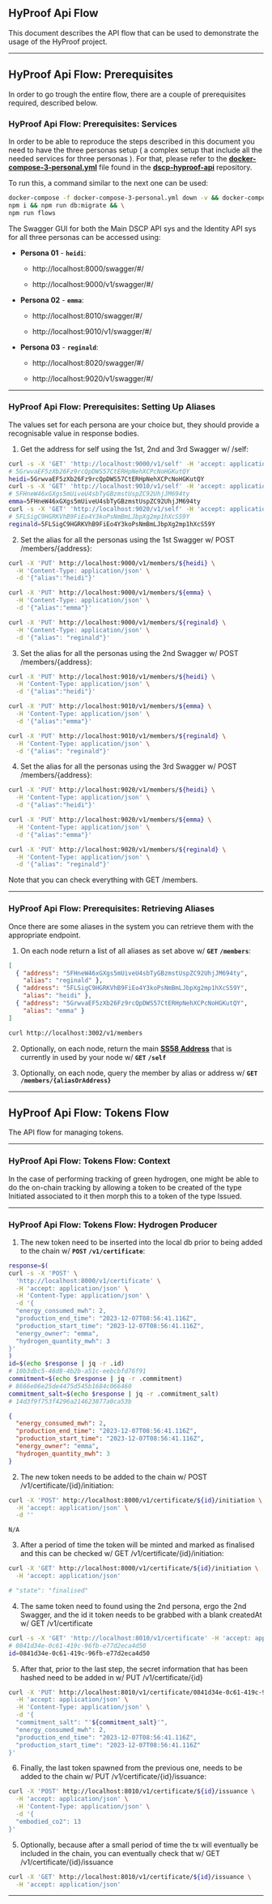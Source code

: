 ## HyProof Api Flow

This document describes the API flow that can be used to demonstrate the usage of the HyProof project.

---

## HyProof Api Flow: Prerequisites

In order to go trough the entire flow, there are a couple of prerequisites required, described below.

### HyProof Api Flow: Prerequisites: Services

In order to be able to reproduce the steps described in this document you need to have the three personas setup ( a complex setup that include all the needed services for three personas ). For that, please refer to the **[docker-compose-3-personal.yml](https://github.com/digicatapult/dscp-hyproof-api/blob/main/docker-compose-3-personal.yml)** file found in the **[dscp-hyproof-api](https://github.com/digicatapult/dscp-hyproof-api)** repository.

To run this, a command similar to the next one can be used:

```sh
docker-compose -f docker-compose-3-personal.yml down -v && docker-compose -f docker-compose-3-personal.yml up -d && \
npm i && npm run db:migrate && \
npm run flows
```

The Swagger GUI for both the Main DSCP API sys and the Identity API sys for all three personas can be accessed using:

* **Persona 01** - **`heidi`**:

  - http://localhost:8000/swagger/#/

  - http://localhost:9000/v1/swagger/#/

* **Persona 02** - **`emma`**:

  - http://localhost:8010/swagger/#/

  - http://localhost:9010/v1/swagger/#/

* **Persona 03** - **`reginald`**:

  - http://localhost:8020/swagger/#/

  - http://localhost:9020/v1/swagger/#/

---

### HyProof Api Flow: Prerequisites: Setting Up Aliases

The values set for each persona are your choice but, they should provide a recognisable value in response bodies.

<!-- 1. Set the alias for self and for persona 02 in the using the first Swagger w/ /self and /members/{address} : -->

1. Get the address for self using the 1st, 2nd and 3rd Swagger w/ /self:

```sh
curl -s -X 'GET' 'http://localhost:9000/v1/self' -H 'accept: application/json' | jq -r .address
# 5GrwvaEF5zXb26Fz9rcQpDWS57CtERHpNehXCPcNoHGKutQY
heidi=5GrwvaEF5zXb26Fz9rcQpDWS57CtERHpNehXCPcNoHGKutQY
curl -s -X 'GET' 'http://localhost:9010/v1/self' -H 'accept: application/json' | jq -r .address
# 5FHneW46xGXgs5mUiveU4sbTyGBzmstUspZC92UhjJM694ty
emma=5FHneW46xGXgs5mUiveU4sbTyGBzmstUspZC92UhjJM694ty
curl -s -X 'GET' 'http://localhost:9020/v1/self' -H 'accept: application/json' | jq -r .address
# 5FLSigC9HGRKVhB9FiEo4Y3koPsNmBmLJbpXg2mp1hXcS59Y
reginald=5FLSigC9HGRKVhB9FiEo4Y3koPsNmBmLJbpXg2mp1hXcS59Y
```

2. Set the alias for all the personas using the 1st Swagger w/ POST /members/{address}:

```sh
curl -X 'PUT' http://localhost:9000/v1/members/${heidi} \
  -H 'Content-Type: application/json' \
  -d '{"alias":"heidi"}'

curl -X 'PUT' http://localhost:9000/v1/members/${emma} \
  -H 'Content-Type: application/json' \
  -d '{"alias":"emma"}'

curl -X 'PUT' http://localhost:9000/v1/members/${reginald} \
  -H 'Content-Type: application/json' \
  -d '{"alias": "reginald"}'
```

3. Set the alias for all the personas using the 2nd Swagger w/ POST /members/{address}:

```sh
curl -X 'PUT' http://localhost:9010/v1/members/${heidi} \
  -H 'Content-Type: application/json' \
  -d '{"alias":"heidi"}'

curl -X 'PUT' http://localhost:9010/v1/members/${emma} \
  -H 'Content-Type: application/json' \
  -d '{"alias":"emma"}'

curl -X 'PUT' http://localhost:9010/v1/members/${reginald} \
  -H 'Content-Type: application/json' \
  -d '{"alias": "reginald"}'
```

4. Set the alias for all the personas using the 3rd Swagger w/ POST /members/{address}:

```sh
curl -X 'PUT' http://localhost:9020/v1/members/${heidi} \
  -H 'Content-Type: application/json' \
  -d '{"alias":"heidi"}'

curl -X 'PUT' http://localhost:9020/v1/members/${emma} \
  -H 'Content-Type: application/json' \
  -d '{"alias":"emma"}'

curl -X 'PUT' http://localhost:9020/v1/members/${reginald} \
  -H 'Content-Type: application/json' \
  -d '{"alias": "reginald"}'
```

<!--
```sh
# E.g.: Emma, Heidi, Reginald
curl -X 'PUT' http://localhost:3002/v1/members/5GrwvaEF5zXb26Fz9rcQpDWS57CtERHpNehXCPcNoHGKutQY -H "Content-Type: application/json" -d '{"alias":"emma"}'
curl -X 'PUT' http://localhost:3002/v1/members/5FLSigC9HGRKVhB9FiEo4Y3koPsNmBmLJbpXg2mp1hXcS59Y -H "Content-Type: application/json" -d '{"alias":"heidi"}'
curl -X 'PUT' http://localhost:3002/v1/members/5FHneW46xGXgs5mUiveU4sbTyGBzmstUspZC92UhjJM694ty -H "Content-Type: application/json" -d '{"alias":"reginald"}'
```
-->

Note that you can check everything with GET /members.

---

### HyProof Api Flow: Prerequisites: Retrieving Aliases

Once there are some aliases in the system you can retrieve them with the appropriate endpoint.

1. On each node return a list of all aliases as set above w/ **`GET`** **`/members`**:

```json
[
  { "address": "5FHneW46xGXgs5mUiveU4sbTyGBzmstUspZC92UhjJM694ty",
    "alias": "reginald" },
  { "address": "5FLSigC9HGRKVhB9FiEo4Y3koPsNmBmLJbpXg2mp1hXcS59Y",
    "alias": "heidi" },
  { "address": "5GrwvaEF5zXb26Fz9rcQpDWS57CtERHpNehXCPcNoHGKutQY",
    "alias": "emma" }
]
```

```sh
curl http://localhost:3002/v1/members
```

2. Optionally, on each node, return the main **[SS58 Address](https://wiki.polkadot.network/docs/learn-account-advanced)** that is currently in used by your node w/ **`GET`** **`/self`**

3. Optionally, on each node, query the member by alias or address w/ **`GET`** **`/members/{aliasOrAddress}`**

---

## HyProof Api Flow: Tokens Flow

The API flow for managing tokens.

---

### HyProof Api Flow: Tokens Flow: Context

In the case of performing tracking of green hydrogen, one might be able to do the on-chain tracking by allowing a token to be created of the type Initiated associated to it then morph this to a token of the type Issued.

---

### HyProof Api Flow: Tokens Flow: Hydrogen Producer

1. The new token need to be inserted into the local db prior to being added to the chain w/ **`POST`** **`/v1/certificate`**:

```sh
response=$(
curl -s -X 'POST' \
  'http://localhost:8000/v1/certificate' \
  -H 'accept: application/json' \
  -H 'Content-Type: application/json' \
  -d '{
  "energy_consumed_mwh": 2,
  "production_end_time": "2023-12-07T08:56:41.116Z",
  "production_start_time": "2023-12-07T08:56:41.116Z",
  "energy_owner": "emma",
  "hydrogen_quantity_mwh": 3
}'
)
id=$(echo $response | jq -r .id)
# 10b3dbc5-46d8-4b2b-a51c-eebcbfd76f91
commitment=$(echo $response | jq -r .commitment)
# 8666e06e25de4475d545b1684c066460
commitment_salt=$(echo $response | jq -r .commitment_salt)
# 14d3f9f753f4296a214623877a0ca53b
```

```json
{
  "energy_consumed_mwh": 2,
  "production_end_time": "2023-12-07T08:56:41.116Z",
  "production_start_time": "2023-12-07T08:56:41.116Z",
  "energy_owner": "emma",
  "hydrogen_quantity_mwh": 3
}
```

2. The new token needs to be added to the chain w/ POST /v1/certificate/{id}/initiation:

```sh
curl -X 'POST' http://localhost:8000/v1/certificate/${id}/initiation \
  -H 'accept: application/json' \
  -d ''
```

```
N/A
```

3. After a period of time the token will be minted and marked as finalised and this can be checked w/ GET /v1/certificate/{id}/initiation:

```sh
curl -X 'GET' http://localhost:8000/v1/certificate/${id}/initiation \
  -H 'accept: application/json'

# "state": "finalised"
```

4. The same token need to found using the 2nd persona, ergo the 2nd Swagger, and the id it token needs to be grabbed with a blank createdAt w/ GET /v1/certificate

```sh
curl -s -X 'GET' 'http://localhost:8010/v1/certificate' -H 'accept: application/json' | jq -r .[1].id
# 0841d34e-0c61-419c-96fb-e77d2eca4d50
id=0841d34e-0c61-419c-96fb-e77d2eca4d50
```

5. After that, prior to the last step, the secret information that has been hashed need to be added in w/ PUT /v1/certificate/{id}

```sh
curl -X 'PUT' http://localhost:8010/v1/certificate/0841d34e-0c61-419c-96fb-e77d2eca4d50 \
  -H 'accept: application/json' \
  -H 'Content-Type: application/json' \
  -d '{
  "commitment_salt": "'${commitment_salt}'",
  "energy_consumed_mwh": 2,
  "production_end_time": "2023-12-07T08:56:41.116Z",
  "production_start_time": "2023-12-07T08:56:41.116Z"
}'
```

6. Finally, the last token spawned from the previous one, needs to be added to the chain w/ PUT /v1/certificate/{id}/issuance:

```sh
curl -X 'POST' http://localhost:8010/v1/certificate/${id}/issuance \
  -H 'accept: application/json' \
  -H 'Content-Type: application/json' \
  -d '{
  "embodied_co2": 13
}'
```

5. Optionally, because after a small period of time the tx will eventually be included in the chain, you can eventually check that w/ GET /v1/certificate/{id}/issuance

```sh
curl -X 'GET' http://localhost:8010/v1/certificate/${id}/issuance \
  -H 'accept: application/json'
```

<!-- 2. The response will include some new elements such as **commitment** and **commitment_salt** and the id ( which is the most important one ). Get the id ( e.g.: **`3cdc813a-562f-4008-9ece-74a058a2bf57`** ) -->

<!--

```json
{ "hydrogen_owner": "emma",
  "energy_owner": "emma",
  "hydrogen_quantity_mwh": 1,
  "original_token_id": null,
  "latest_token_id": null,
  "commitment": "aa48b83252a34ad1541399d95b8bda21",
  "commitment_salt": "f6b0b2246976a33c5c9b3333fc68eec6",
  "production_start_time": "2023-12-05T21:36:42.808Z",
  "production_end_time": "2023-12-05T21:36:42.808Z",
  "energy_consumed_mwh": 1,
  "id": "3cdc813a-562f-4008-9ece-74a058a2bf57",
  "state": "pending",
  "created_at": "2023-12-05T23:52:04.705Z",
  "updated_at": "2023-12-05T23:52:04.705Z",
  "embodied_co2": null }
```

-->

<!-- 3. Token submitted or initiated on-chain using the id from the previous step ( **`3cdc813a-562f-4008-9ece-74a058a2bf57`** ) w/ POST /v1/certificate/{id}/initiation -->

<!--

```json
{ "api_type": "certificate",
  "local_id": "3cdc813a-562f-4008-9ece-74a058a2bf57",
  "hash": "0x73c298b5ada2875801e5fb9b8d8704a75ade97a33aed50c91db08a5900c16fa8",
  "state": "submitted",
  "id": "770e0e82-b4d7-4411-853e-6220fd6596e3",
  "created_at": "2023-12-05T23:58:13.745Z",
  "updated_at": "2023-12-05T23:58:13.745Z" }
```

-->

---
